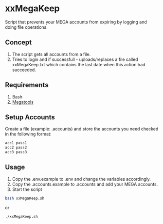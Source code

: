 # xxMegaKeep

Script that prevents your MEGA accounts from expiring by logging and doing file operations.

## Concept

1. The script gets all accounts from a file.
2. Tries to login and if successfull - uploads/replaces a file called xxMegaKeep.txt which contains the last date when this action had succeeded.

## Requirements

1. Bash
2. [Megatools](https://megous.com/git/megatools)

## Setup Accounts

Create a file (example: .accounts) and store the accounts you need checked in the following format:

```bash
acc1 pass1
acc2 pass2
acc3 pass3

```

## Usage

1. Copy the .env.example to .env and change the variables accordingly.
2. Copy the .accounts.example to .accounts and add your MEGA accounts.
3. Start the script

```bash
bash xxMegaKeep.sh
```

or

```bash
./xxMegaKeep.sh
```
